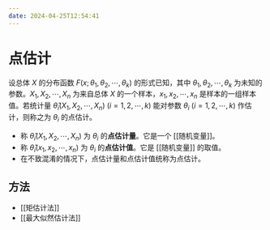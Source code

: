 ```yaml
---
date: 2024-04-25T12:54:41
---
```


# 点估计

设总体 $X$ 的分布函数 $F(x;\theta_1,\theta_2,\cdots,\theta_k)$ 的形式已知，其中 $\theta_1,\theta_2,\cdots,\theta_k$ 为未知的参数。$X_1,X_2,\cdots,X_n$ 为来自总体 $X$ 的一个样本，$x_1,x_2,\cdots,x_n$ 是样本的一组样本值。若统计量 $\hat{\theta}_i(X_1,X_2,\cdots,X_n)$ ($i=1,2,\cdots,k$) 能对参数 $\theta_i$ ($i=1,2,\cdots,k$) 作估计，则称之为 $\theta_i$ 的点估计。

- 称 $\hat{\theta}_i(X_1,X_2,\cdots,X_n)$ 为 $\theta_i$ 的**点估计量**。它是一个 [[随机变量]]。
- 称 $\hat{\theta}_i(x_1,x_2,\cdots,x_n)$ 为 $\theta_i$ 的**点估计值**。它是 [[随机变量]] 的取值。
- 在不致混淆的情况下，点估计量和点估计值统称为点估计。

## 方法

- [[矩估计法]]
- [[最大似然估计法]]
